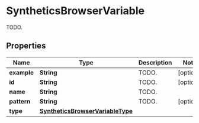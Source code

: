 

# SyntheticsBrowserVariable

TODO.
## Properties

Name | Type | Description | Notes
------------ | ------------- | ------------- | -------------
**example** | **String** | TODO. |  [optional]
**id** | **String** | TODO. |  [optional]
**name** | **String** | TODO. | 
**pattern** | **String** | TODO. |  [optional]
**type** | [**SyntheticsBrowserVariableType**](SyntheticsBrowserVariableType.md) |  | 



